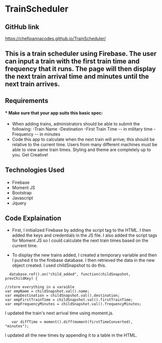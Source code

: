 # TrainScheduler

## GitHub link 
https://chefjoannacodes.github.io/TrainScheduler/

## This is a train scheduler using Firebase. The user can input a train with the first train time and frequency that it runs. The page will then display the next train arrival time and minutes until the next train arrives. 

## Requirements
####   * Make sure that your app suits this basic spec:
* When adding trains, administrators should be able to submit the following:
-Train Name
-Destination
-First Train Time -- in military time
-Frequency -- in minutes
* Code this app to calculate when the next train will arrive; this should be relative to the current time.
Users from many different machines must be able to view same train times.
Styling and theme are completely up to you. Get Creative!


## Technologies Used
#### 
- Firebase
- Moment JS
- Bootstrap
- Javascript
- Jquery

## Code Explaination
- First, I initialized Firebase by adding the script tag to the HTML. I then added the keys and credentials in the JS file. I also added the script tags for Moment JS so I could calculate the next train times based on the current time. 

- To display the new trains added, I created a temporary variable and then I pushed it to the firebase database. I then retrieved the data in the new object created. I used childSnapshot to do this. 
```
  database.ref().on("child_added", function(childSnapshot, prevChildKey) {
	
//store everything in a varaible
var empName = childSnapshot.val().name;
var empDestination = childSnapshot.val().destination;
var empFirstTrainTime = childSnapshot.val().firstTrainTime;
var empFrequencyMinutes = childSnapshot.val().frequencyMinutes;

 ```
 I updated the train's next arrival time using moment.js. 
```
   var diffTime = moment().diff(moment(firstTimeConverted), "minutes");
```
I updated all the new times by appending it to a table in the HTML.




